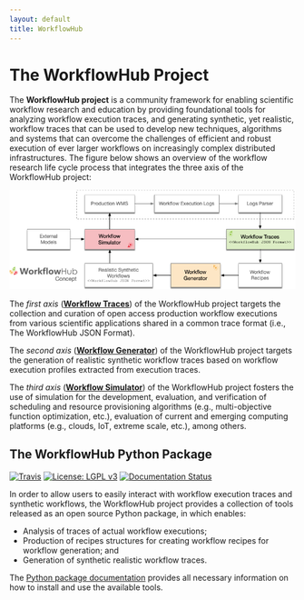 ```yaml
---
layout: default
title: WorkflowHub
---
```


# The WorkflowHub Project

The **WorkflowHub project** is a community framework for enabling scientific 
workflow research and education by providing foundational tools for analyzing 
workflow execution traces, and generating synthetic, yet realistic, workflow 
traces that can be used to develop new techniques, algorithms and systems 
that can overcome the challenges of efficient and robust execution of ever 
larger workflows on increasingly complex distributed infrastructures. 
The figure below shows an overview of the workflow research life cycle process 
that integrates the three axis of the WorkflowHub project:

<div style="text-align: center">
  <img src="assets/images/workflowhub-concept.png" width="600"/>
</div>

The _first axis_ (**[Workflow Traces](/traces)**) of the WorkflowHub project 
targets the collection and curation of open access production workflow executions 
from various scientific applications shared in a common trace format (i.e., 
The WorkflowHub JSON Format). 

The _second axis_ (**[Workflow Generator](/generator)**) of the WorkflowHub 
project targets the generation of realistic synthetic workflow traces based on 
workflow execution profiles extracted from execution traces.

The _third axis_ (**[Workflow Simulator](/simulator)**) of the WorkflowHub project 
fosters the use of simulation for the development, evaluation, and verification 
of scheduling and resource provisioning algorithms (e.g., multi-objective function 
optimization, etc.), evaluation of current and emerging computing platforms (e.g., 
clouds, IoT, extreme scale, etc.), among others.

## The WorkflowHub Python Package

[![Travis][travis-badge]][travis-link]
[![License: LGPL v3][license-badge]][license-link]
[![Documentation Status][rtd-badge]][rtd-link]

In order to allow users to easily interact with workflow execution traces and 
synthetic workflows, the WorkflowHub project provides a collection of tools 
released as an open source Python package, in which enables:

- Analysis of traces of actual workflow executions;
- Production of recipes structures for creating workflow recipes for workflow generation; and
- Generation of synthetic realistic workflow traces.

The [Python package documentation](https://workflowhub.readthedocs.io) provides 
all necessary information on how to install and use the available tools.

[travis-badge]:   https://travis-ci.org/workflowhub/workflowhub.svg?branch=master
[travis-link]:    https://travis-ci.org/workflowhub/workflowhub
[license-badge]:  https://img.shields.io/badge/License-LGPL%20v3-blue.svg
[license-link]:   https://github.com/workflowhub/workflowhub/blob/master/LICENSE
[rtd-badge]:      https://readthedocs.org/projects/workflowhub/badge/?version=latest
[rtd-link]:       https://workflowhub.readthedocs.io/en/latest/?badge=latest
